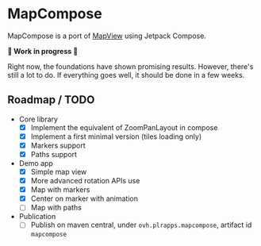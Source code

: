 # MapCompose

MapCompose is a port of [MapView](https://github.com/peterLaurence/MapView) using Jetpack Compose.

**🚧 Work in progress 🚧**

Right now, the foundations have shown promising results. However, there's still a lot to do. If
everything goes well, it should be done in a few weeks.

## Roadmap / TODO

* Core library
  * [x] Implement the equivalent of ZoomPanLayout in compose
  * [x] Implement a first minimal version (tiles loading only)
  * [x] Markers support
  * [x] Paths support

* Demo app
  * [x] Simple map view
  * [x] More advanced rotation APIs use
  * [x] Map with markers
  * [x] Center on marker with animation
  * [ ] Map with paths

* Publication
  * [ ] Publish on maven central, under `ovh.plrapps.mapcompose`, artifact id `mapcompose`